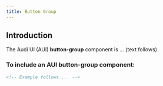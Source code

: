 ```yaml
---
title: Button Group
---
```


## Introduction

The Audi UI (AUI) **button-group** component is … (text follows)

### To include an AUI **button-group** component:

```html
<!-- Example follows ... -->
```
